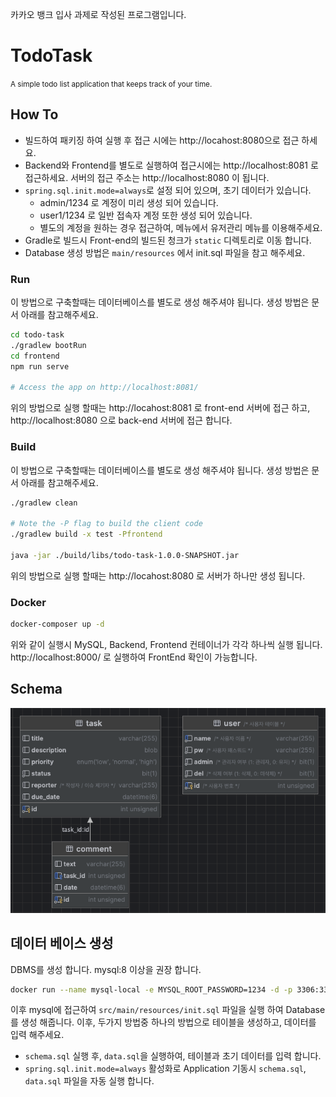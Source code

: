 카카오 뱅크 입사 과제로 작성된 프로그램입니다.
# TodoTask

<small>A simple todo list application that keeps track of your time.</small>

## How To
- 빌드하여 패키징 하여 실행 후 접근 시에는 http://locahost:8080으로 접근 하세요.
- Backend와 Frontend를 별도로 실행하여 접근시에는 http://localhost:8081 로 접근하세요. 서버의 접근 주소는 http://localhost:8080 이 됩니다.
- `spring.sql.init.mode=always`로 설정 되어 있으며, 초기 데이터가 있습니다.
  - admin/1234 로 계정이 미리 생성 되어 있습니다.
  - user1/1234 로 일반 접속자 계정 또한 생성 되어 있습니다. 
  - 별도의 계정을 원하는 경우 접근하여, 메뉴에서 유저관리 메뉴를 이용해주세요.
- Gradle로 빌드시 Front-end의 빌드된 청크가 `static` 디렉토리로 이동 합니다.
- Database 생성 방법은 `main/resources` 에서 init.sql 파일을 참고 해주세요. 

### Run
이 방법으로 구축할때는 데이터베이스를 별도로 생성 해주셔야 됩니다. 생성 방법은 문서 아래를 참고해주세요.
```bash
cd todo-task
./gradlew bootRun
cd frontend
npm run serve

# Access the app on http://localhost:8081/
```
위의 방법으로 실행 할때는  http://locahost:8081 로 front-end 서버에 접근 하고, http://localhost:8080 으로 back-end 서버에 접근 합니다.

### Build
이 방법으로 구축할때는 데이터베이스를 별도로 생성 해주셔야 됩니다. 생성 방법은 문서 아래를 참고해주세요.

```bash
./gradlew clean

# Note the -P flag to build the client code
./gradlew build -x test -Pfrontend

java -jar ./build/libs/todo-task-1.0.0-SNAPSHOT.jar
```
위의 방법으로 실행 할때는  http://locahost:8080 로 서버가 하나만 생성 됩니다.

### Docker
```bash
docker-composer up -d
```
위와 같이 실행시 MySQL, Backend, Frontend 컨테이너가 각각 하나씩 실행 됩니다.
http://localhost:8000/ 로 실행하여 FrontEnd 확인이 가능합니다.


## Schema

![SQL Schema](./screenshots/schema.png)

## 데이터 베이스 생성
DBMS를 생성 합니다. mysql:8 이상을 권장 합니다.
```bash
docker run --name mysql-local -e MYSQL_ROOT_PASSWORD=1234 -d -p 3306:3306 mysql:latest
```
이후 mysql에 접근하여 `src/main/resources/init.sql` 파일을 실행 하여 Database를 생성 해줍니다.
이후, 두가지 방법중 하나의 방법으로 테이블을 생성하고, 데이터를 입력 해주세요.
* `schema.sql` 실행 후, `data.sql`을 실행하여, 테이블과 초기 데이터를 입력 합니다.
* `spring.sql.init.mode=always` 활성화로 Application 기동시 `schema.sql`, `data.sql` 파일을 자동 실행 합니다.
